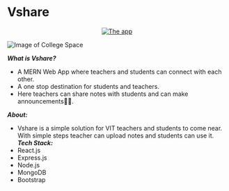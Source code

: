 # Vshare
<p align="center">
  <a href="https://collegespace123.herokuapp.com/">
          <img src="https://img.shields.io/website?label=College+Space&style=flat&logo=Heroku&url=https%3A%2F%2Fcollegespace123.herokuapp.com"
              alt="The app"></a>
</p>

![Image of College Space](https://collegespace123.herokuapp.com/static/media/laptop.ff31f6d2.jpg)

**_What is Vshare?_**
- A MERN Web App where teachers and students can connect with each other. 
- A one stop destination for students and teachers. 
- Here teachers can share notes with students and can make announcements🧑‍💻.

**_About:_**
- Vshare is a simple solution for VIT teachers and students to come near. With simple steps teacher can upload notes and students can use it.
**_Tech Stack:_**
- React.js
- Express.js
- Node.js
- MongoDB
- Bootstrap
